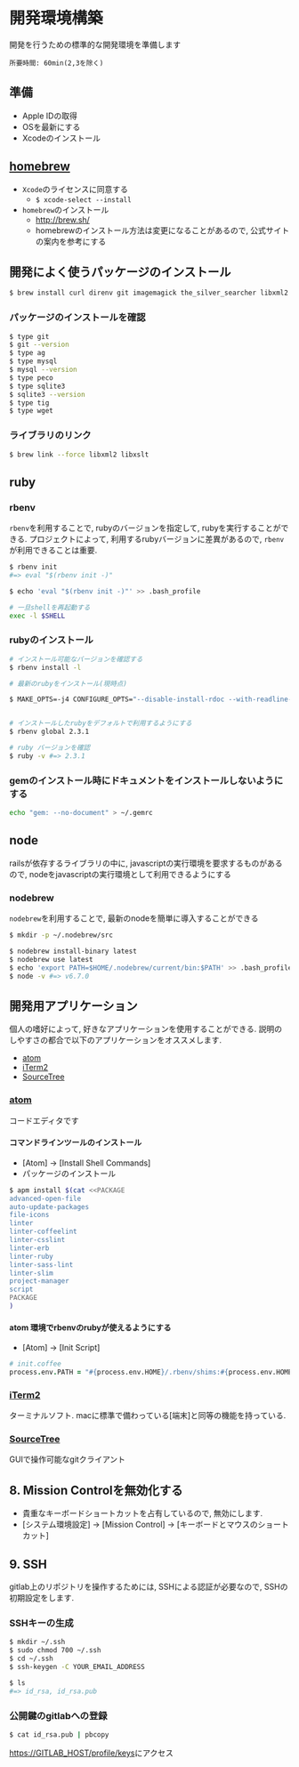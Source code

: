 開発環境構築
==
開発を行うための標準的な開発環境を準備します

    所要時間: 60min(2,3を除く)

準備
--
+ Apple IDの取得
+ OSを最新にする
+ Xcodeのインストール

[homebrew](http://brew.sh/)
--
+ `Xcode`のライセンスに同意する
  + `$ xcode-select --install`
+ `homebrew`のインストール
  + http://brew.sh/
  + homebrewのインストール方法は変更になることがあるので, 公式サイトの案内を参考にする

開発によく使うパッケージのインストール
--
```sh
$ brew install curl direnv git imagemagick the_silver_searcher libxml2 libxslt mysql nodebrew openssl peco rbenv readline ruby-build sqlite tig wget
```

### パッケージのインストールを確認
```sh
$ type git
$ git --version
$ type ag
$ type mysql
$ mysql --version
$ type peco
$ type sqlite3
$ sqlite3 --version
$ type tig
$ type wget
```

### ライブラリのリンク
```sh
$ brew link --force libxml2 libxslt
```

ruby
--

### rbenv
`rbenv`を利用することで, rubyのバージョンを指定して, rubyを実行することができる.
プロジェクトによって, 利用するrubyバージョンに差異があるので, `rbenv`が利用できることは重要.

```sh
$ rbenv init
#=> eval "$(rbenv init -)"

$ echo 'eval "$(rbenv init -)"' >> .bash_profile

# 一旦shellを再起動する
exec -l $SHELL
```

### rubyのインストール
```sh
# インストール可能なバージョンを確認する
$ rbenv install -l

# 最新のrubyをインストール(現時点)

$ MAKE_OPTS=-j4 CONFIGURE_OPTS="--disable-install-rdoc --with-readline-dir=$(brew --prefix readline) --with-iconv-dir=/usr/lib" rbenv install 2.3.1


# インストールしたrubyをデフォルトで利用するようにする
$ rbenv global 2.3.1

# ruby バージョンを確認
$ ruby -v #=> 2.3.1
```

### gemのインストール時にドキュメントをインストールしないようにする
```sh
echo "gem: --no-document" > ~/.gemrc
```

node
--
railsが依存するライブラリの中に, javascriptの実行環境を要求するものがあるので, nodeをjavascriptの実行環境として利用できるようにする

### nodebrew
`nodebrew`を利用することで, 最新のnodeを簡単に導入することができる
```sh
$ mkdir -p ~/.nodebrew/src

$ nodebrew install-binary latest
$ nodebrew use latest
$ echo 'export PATH=$HOME/.nodebrew/current/bin:$PATH' >> .bash_profile
$ node -v #=> v6.7.0
```

開発用アプリケーション
--
個人の嗜好によって, 好きなアプリケーションを使用することができる.
説明のしやすさの都合で以下のアプリケーションをオススメします.

+ [atom](https://atom.io/)
+ [iTerm2](https://www.iterm2.com/index.html)
+ [SourceTree](https://ja.atlassian.com/software/sourcetree)

### [atom](https://atom.io/)
コードエディタです

#### コマンドラインツールのインストール
+ [Atom] -> [Install Shell Commands]
+ パッケージのインストール
```sh
$ apm install $(cat <<PACKAGE
advanced-open-file
auto-update-packages
file-icons
linter
linter-coffeelint
linter-csslint
linter-erb
linter-ruby
linter-sass-lint
linter-slim
project-manager
script
PACKAGE
)
```

#### atom 環境でrbenvのrubyが使えるようにする
+ [Atom] -> [Init Script]
```coffee
# init.coffee
process.env.PATH = "#{process.env.HOME}/.rbenv/shims:#{process.env.HOME}/.rbenv/bin:#{process.env.PATH}"
```

### [iTerm2](https://www.iterm2.com/index.html)
ターミナルソフト. macに標準で備わっている[端末]と同等の機能を持っている.

### [SourceTree](https://ja.atlassian.com/software/sourcetree)
GUIで操作可能なgitクライアント

## 8. Mission Controlを無効化する
+ 貴重なキーボードショートカットを占有しているので, 無効にします.
+ [システム環境設定] -> [Mission Control] -> [キーボードとマウスのショートカット]

## 9. SSH
gitlab上のリポジトリを操作するためには, SSHによる認証が必要なので, SSHの初期設定をします.

### SSHキーの生成
```sh
$ mkdir ~/.ssh
$ sudo chmod 700 ~/.ssh
$ cd ~/.ssh
$ ssh-keygen -C YOUR_EMAIL_ADDRESS

$ ls
#=> id_rsa, id_rsa.pub
```
### 公開鍵のgitlabへの登録
```sh
$ cat id_rsa.pub | pbcopy
```
<https://GITLAB_HOST/profile/keys>にアクセス
